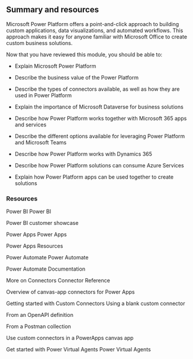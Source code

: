 ## Summary and resources

Microsoft Power Platform offers a point-and-click approach to building custom applications, data visualizations, and automated workflows. This approach makes it easy for anyone familiar with Microsoft Office to create custom business solutions.

Now that you have reviewed this module, you should be able to:

+ Explain Microsoft Power Platform

+ Describe the business value of the Power Platform

+ Describe the types of connectors available, as well as how they are used in Power Platform

+ Explain the importance of Microsoft Dataverse for business solutions

+ Describe how Power Platform works together with Microsoft 365 apps and services

+ Describe the different options available for leveraging Power Platform and Microsoft Teams

+ Describe how Power Platform works with Dynamics 365

+ Describe how Power Platform solutions can consume Azure Services

+ Explain how Power Platform apps can be used together to create solutions

### Resources

Power BI
Power BI

Power BI customer showcase

Power Apps
Power Apps

Power Apps Resources

Power Automate
Power Automate

Power Automate Documentation

More on Connectors
Connector Reference

Overview of canvas-app connectors for Power Apps

Getting started with Custom Connectors
Using a blank custom connector

From an OpenAPI definition

From a Postman collection

Use custom connectors in a PowerApps canvas app

Get started with Power Virtual Agents
Power Virtual Agents

